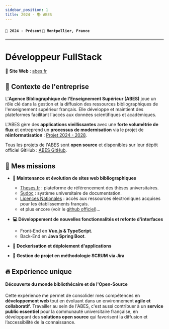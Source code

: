 ```yaml
---
sidebar_position: 1
title: 2024 - 📚 ABES
---
```


#### `📅 2024 - Présent` `📍 Montpellier, France`

---

# Développeur FullStack

🔗 **Site Web** : [abes.fr](https://abes.fr/)

## 🎯 Contexte de l'entreprise

L'**Agence Bibliographique de l'Enseignement Supérieur (ABES)** joue un rôle clé dans la gestion et la diffusion des ressources bibliographiques de l'enseignement supérieur français. Elle développe et maintient des plateformes facilitant l'accès aux données scientifiques et académiques.

L'ABES gère des **applications vieillissantes** avec une **forte volumétrie de flux** et entreprend un **processus de modernisation** via le projet de **réinformatisation** : [Projet 2024 - 2028](https://projet2024.abes.fr/docs/2.2/projet2024).

Tous les projets de l'ABES sont **open source** et disponibles sur leur dépôt officiel GitHub : [ABES GitHub](https://github.com/abes-esr).

## 🚀 Mes missions

-   **🔧 Maintenance et évolution de sites web bibliographiques**

    -   [Theses.fr](https://theses.fr/) : plateforme de référencement des thèses universitaires.
    -   [Sudoc](https://www.sudoc.abes.fr/) : système universitaire de documentation.
    -   [Licences Nationales](https://www.licencesnationales.fr/) : accès aux ressources électroniques acquises pour les établissements français.
    -   et plus encore (voir le [github officiel](https://github.com/abes-esr))...

-   **💻 Développement de nouvelles fonctionnalités et refonte d'interfaces**

    -   Front-End en **Vue.js & TypeScript**.
    -   Back-End en **Java Spring Boot**.

-   **🐳 Dockerisation et déploiement d'applications**

-   **📌 Gestion de projet en méthodologie SCRUM via Jira**

## 🔥 Expérience unique

#### Découverte du monde bibliothécaire et de l'Open-Source

Cette expérience me permet de consolider mes compétences en **développement web** tout en évoluant dans un environnement **agile et collaboratif**. Travailler au sein de l'ABES, c'est aussi contribuer à un **service public essentiel** pour la communauté universitaire française, en développant des **solutions open source** qui favorisent la diffusion et l’accessibilité de la connaissance.
